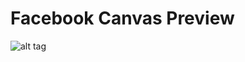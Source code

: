 Facebook Canvas Preview
==========

![alt tag](https://dl.dropboxusercontent.com/u/444959/GithubIMG/FBPreview.png)